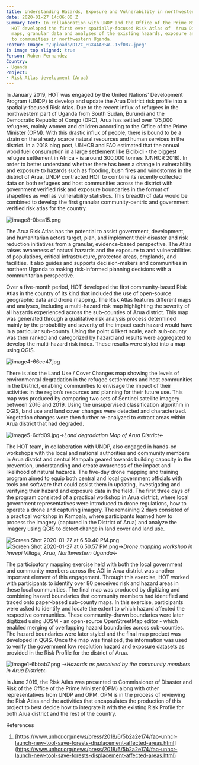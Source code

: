 ```yaml
---
title: Understanding Hazards, Exposure and Vulnerability in northwestern Uganda
date: 2020-01-27 14:06:00 Z
Summary Text: In collaboration with UNDP and the Office of the Prime Minister (OPM),
  HOT developed the first ever spatially-focused Risk Atlas of  Arua District, containing
  maps, granular data and analyses of the existing hazards, exposure and vulnerabilities
  to communities in northwestern Uganda.
Feature Image: "/uploads/D1ZC_PGX4AA8SW--15f087.jpeg"
Is image top aligned: true
Person: Ruben Fernandez
Country:
- Uganda
Project:
- Risk Atlas development (Arua)
---
```


In January 2019, HOT was engaged by the United Nations’ Development Program (UNDP) to develop and update the Arua District risk profile into a spatially-focused Risk Atlas. Due to the recent influx of refugees in the northwestern part of Uganda from South Sudan, Burundi and the Democratic Republic of Congo (DRC), Arua has settled over 175,000 refugees, mainly women and children according to the Office of the Prime Minister (OPM). With this drastic influx of people, there is bound to be a strain on the already scarce natural resources and human services in the district. In a 2018 blog post, UNHCR and FAO estimated that the annual wood fuel consumption in a large settlement like Bidibidi - the biggest refugee settlement in Africa - is around 300,000 tonnes (UNHCR 2018). In order to better understand whether there has been a change in vulnerability and exposure to hazards such as flooding, bush fires and windstorms in the district of Arua, UNDP contracted HOT to combine its recently collected data on both refugees and host communities across the district with government verified risk and exposure boundaries in the format of shapefiles as well as vulnerability statistics. This breadth of data would be combined to develop the first granular community-centric and government verified risk atlas for the country.

![image8-0bea15.png](/uploads/image8-0bea15.png)

The Arua Risk Atlas has the potential to assist government, development, and humanitarian actors target, plan, and implement their disaster and risk reduction initiatives from a granular, evidence-based perspective. The Atlas raises awareness of natural hazards and the exposure to and vulnerabilities of populations, critical infrastructure, protected areas, croplands, and facilities. It also guides and supports decision-makers and communities in northern Uganda to making risk-informed planning decisions with a communitarian perspective.

Over a five-month period, HOT developed the first community-based Risk Atlas in the country of its kind that included the use of open-source geographic data and drone mapping. The Risk Atlas features different maps and analyses, including a multi-hazard risk map highlighting the severity of all hazards experienced across the sub-counties of Arua district. This map was generated through a qualitative risk analysis process determined mainly by the probability and severity of the impact each hazard would have in a particular sub-county. Using the point 4 likert scale, each sub-county was then ranked and categorized by hazard and results were aggregated to develop the multi-hazard risk index. These results were styled into a map using QGIS.

![image4-66ee47.jpg](/uploads/image4-66ee47.jpg)

There is also the Land Use / Cover Changes map showing the levels of environmental degradation in the refugee settlements and host communities in the District, enabling communities to envisage the impact of their activities in the region’s resources and planning for their future use. This map was produced by comparing two sets of Sentinel satellite imagery between 2016 and 2019. Using the unsupervised classification algorithm in QGIS, land use and land cover changes were detected and characterized. Vegetation changes were then further re-analyzed to extract areas within Arua district that had degraded.

![image5-6dfd09.jpg](/uploads/image5-6dfd09.jpg)->*Land degradation Map of Arua District*<-

The HOT team, in collaboration with UNDP, also engaged in hands-on workshops with the local and national authorities and community members in Arua district and central Kampala geared towards building capacity in the prevention, understanding and create awareness of the impact and likelihood of natural hazards. The five-day drone mapping and training program aimed to equip both central and local government officials with tools and software that could assist them in updating, investigating and verifying their hazard and exposure data in the field. The first three days of the program consisted of a practical workshop in Arua district, where local government representatives were introduced to drone regulations, how to operate a drone and capturing imagery. The remaining 2 days consisted of a practical workshop in Kampala, where participants learned how to process the imagery (captured in the District of Arua) and analyze the imagery using QGIS to detect change in land cover and land use.

![Screen Shot 2020-01-27 at 6.50.40 PM.png](/uploads/Screen%20Shot%202020-01-27%20at%206.50.40%20PM.png)\
![Screen Shot 2020-01-27 at 6.50.57 PM.png](/uploads/Screen%20Shot%202020-01-27%20at%206.50.57%20PM.png)->*Drone mapping workshop in Imvepi Village, Arua, Northwestern Uganda*<-

The participatory mapping exercise held with both the local government and community members across the AOI in Arua district was another important element of this engagement. Through this exercise, HOT worked with participants to identify over 80 perceived risk and hazard areas in these local communities. The final map was produced by digitizing and combining hazard boundaries that community members had identified and traced onto paper-based sub-county maps. In this exercise, participants were asked to identify and locate the extent to which hazard affected the respective communities. These community-drawn boundaries were later digitized using JOSM - an open-source OpenStreetMap editor - which enabled merging of overlapping hazard boundaries across sub-counties. The hazard boundaries were later styled and the final map product was developed in QGIS. Once the map was finalized, the information was used to verify the government low resolution hazard and exposure datasets as provided in the Risk Profile for the district of Arua.

![image1-6bbab7.png](/uploads/image1-6bbab7.png) ->*Hazards as perceived by the community members in Arua District*<-

In June 2019, the Risk Atlas was presented to Commissioner of Disaster and Risk of the Office of the Prime Minister (OPM) along with other representatives from UNDP and OPM. OPM is in the process of reviewing the Risk Atlas and the activities that encapsulates the production of this project to best decide how to integrate it with the existing Risk Profile for both Arua district and the rest of the country.



References

1. [https://www.unhcr.org/news/press/2018/6/5b2a2e174/fao-unhcr-launch-new-tool-save-forests-displacement-affected-areas.html](https://www.unhcr.org/news/press/2018/6/5b2a2e174/fao-unhcr-launch-new-tool-save-forests-displacement-affected-areas.html)